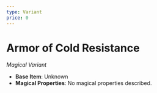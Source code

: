 ```yaml
---
type: Variant
price: 0
---
```

# Armor of Cold Resistance

*Magical Variant*

- **Base Item**: Unknown
- **Magical Properties**: No magical properties described.


